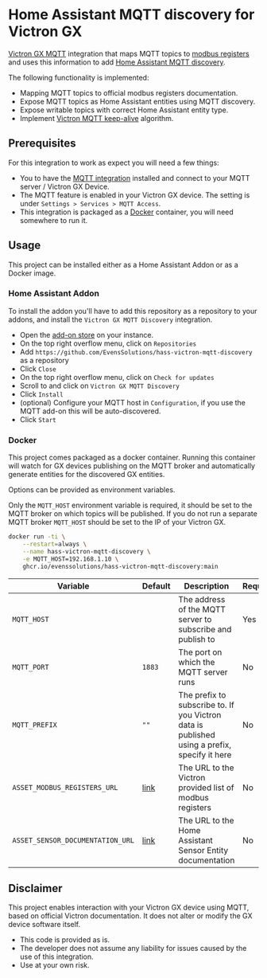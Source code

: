 # Home Assistant MQTT discovery for Victron GX

[Victron GX MQTT](https://github.com/victronenergy/dbus-flashmq) integration that maps MQTT topics to [modbus registers](https://www.victronenergy.com/support-and-downloads/technical-information) and
uses this information to add [Home Assistant MQTT discovery](https://www.home-assistant.io/integrations/mqtt/#mqtt-discovery).

The following functionality is implemented:

- Mapping MQTT topics to official modbus registers documentation.
- Expose MQTT topics as Home Assistant entities using MQTT discovery.
- Expose writable topics with correct Home Assistant entity type.
- Implement [Victron MQTT keep-alive](https://github.com/victronenergy/dbus-flashmq?tab=readme-ov-file#keep-alive) algorithm.

## Prerequisites

For this integration to work as expect you will need a few things:

- You to have the [MQTT integration](https://www.home-assistant.io/integrations/mqtt/) installed and connect to your MQTT server / Victron GX Device.
- The MQTT feature is enabled in your Victron GX device. The setting is under `Settings > Services > MQTT Access`.
- This integration is packaged as a [Docker](https://docs.docker.com/engine/install/) container, you will need somewhere to run it.


## Usage

This project can be installed either as a Home Assistant Addon or as a Docker image.

### Home Assistant Addon

To install the addon you'll have to add this repository as a repository to your addons, and install the `Victron GX MQTT Discovery` integration.

- Open the [add-on store](https://my.home-assistant.io/redirect/supervisor_store/) on your instance.
- On the top right overflow menu, click on `Repositories`
- Add `https://github.com/EvensSolutions/hass-victron-mqtt-discovery` as a repository
- Click `Close`
- On the top right overflow menu, click on `Check for updates`
- Scroll to and click on `Victron GX MQTT Discovery`
- Click `Install`
- (optional) Configure your MQTT host in `Configuration`, if you use the MQTT add-on this will be auto-discovered.
- Click `Start`

### Docker

This project comes packaged as a docker container. Running this container will watch for GX devices publishing on the MQTT broker and automatically generate entities for the discovered GX entities.

Options can be provided as environment variables.

Only the `MQTT_HOST` environment variable is required, it should be set to the MQTT broker on which topics will be published.
If you do not run a separate MQTT broker `MQTT_HOST` should be set to the IP of your Victron GX.

```sh
docker run -ti \
    --restart=always \
    --name hass-victron-mqtt-discovery \
    -e MQTT_HOST=192.168.1.10 \
    ghcr.io/evenssolutions/hass-victron-mqtt-discovery:main
```

| Variable | Default | Description | Required |
| --- | --- | --- | --- |
| `MQTT_HOST` | | The address of the MQTT server to subscribe and publish to | Yes |
| `MQTT_PORT` | `1883` | The port on which the MQTT server runs | No |
| `MQTT_PREFIX` | `""` | The prefix to subscribe to. If you Victron data is published using a prefix, specify it here | No |
| `ASSET_MODBUS_REGISTERS_URL` | [link](https://www.victronenergy.com/upload/documents/CCGX-Modbus-TCP-register-list-3.50.xlsx) | The URL to the Victron provided list of modbus registers | No |
| `ASSET_SENSOR_DOCUMENTATION_URL` | [link](https://developers.home-assistant.io/docs/core/entity/sensor/) | The URL to the Home Assistant Sensor Entity documentation | No |

## Disclaimer

This project enables interaction with your Victron GX device using MQTT, based on official Victron documentation. It does not alter or modify the GX device software itself.

- This code is provided as is.
- The developer does not assume any liability for issues caused by the use of this integration.
- Use at your own risk.

